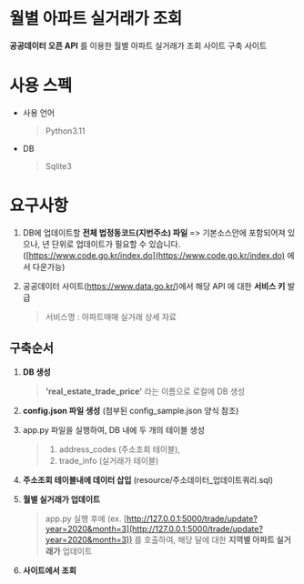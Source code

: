 # 월별 아파트 실거래가 조회

**공공데이터 오픈 API** 를 이용한 월별 아파트 실거래가 조회 사이트 구축 사이트

# 사용 스펙

-   사용 언어
    > Python3.11
-   DB
    > Sqlite3

# 요구사항

1. DB에 업데이트할 **전체 법정동코드(지번주소) 파일**
   => 기본소스안에 포함되어져 있으나, 년 단위로 업데이트가 필요할 수 있습니다. ([https://www.code.go.kr/index.do](https://www.code.go.kr/index.do) 에서 다운가능)

2. 공공데이터 사이트(https://www.data.go.kr/)에서 해당 API 에 대한 **서비스 키** 발급
    > 서비스명 : 아파트매매 실거래 상세 자료

## 구축순서

1. **DB 생성**
    > **'real_estate_trade_price'** 라는 이름으로 로컬에 DB 생성
2. **config.json 파일 생성** (첨부된 config_sample.json 양식 참조)

3. app.py 파일을 실행하여, DB 내에 두 개의 테이블 생성

    > 1. address_codes (주소조회 테이블),
    > 2. trade_info (실거래가 테이블)

4. **주소조회 테이블내에 데이터 삽입** (resource/주소데이터\_업데이트쿼리.sql)

5. **월별 실거래가 업데이트**

    > app.py 실행 후에
    > (ex. [http://127.0.0.1:5000/trade/update?year=2020&month=3](http://127.0.0.1:5000/trade/update?year=2020&month=3)) 를 호출하여,
    > 해당 달에 대한 **지역별 아파트 실거래가** 업데이트

6. **사이트에서 조회**
